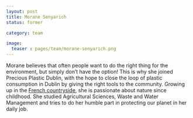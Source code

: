 ```yaml
---
layout: post
title: Morane Senyarich
status: former

category: team

image:
  teaser : pages/team/morane-senyarich.png
---
```


Morane believes that often people want to do the right thing for the environment, but simply don’t have the option! This is why she joined Precious Plastic Dublin, with the hope to close the loop of plastic consumption in Dublin by giving the right tools to the community. Growing up in the [French countryside](https://travel.usnews.com/gallery/15-beautiful-places-to-visit-in-the-french-countryside), she is passionate about nature since childhood. She studied Agricultural Sciences, Waste and Water Management and tries to do her humble part in protecting our planet in her daily job.



